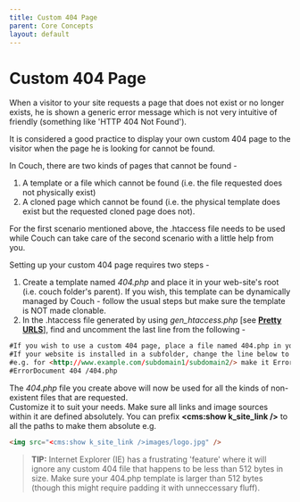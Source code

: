 ```yaml
---
title: Custom 404 Page
parent: Core Concepts
layout: default
---
```


# Custom 404 Page

When a visitor to your site requests a page that does not exist or no longer exists, he is shown a generic error message which is not very intuitive of friendly (something like 'HTTP 404 Not Found').

It is considered a good practice to display your own custom 404 page to the visitor when the page he is looking for cannot be found.

In Couch, there are two kinds of pages that cannot be found -

1. A template or a file which cannot be found (i.e. the file requested does not physically exist)
2. A cloned page which cannot be found (i.e. the physical template does exist but the requested cloned page does not).

For the first scenario mentioned above, the .htaccess file needs to be used while Couch can take care of the second scenario with a little help from you.

Setting up your custom 404 page requires two steps -

1. Create a template named _404.php_ and place it in your web-site's root (i.e. couch folder's parent). If you wish, this template can be dynamically managed by Couch - follow the usual steps but make sure the template is NOT made clonable.
2. In the .htaccess file generated by using *gen_htaccess.php* \[see [**Pretty URLS**](./pretty-urls.html)\], find and uncomment the last line from the following -

```html
#If you wish to use a custom 404 page, place a file named 404.php in your website's root and uncomment the line below.
#If your website is installed in a subfolder, change the line below to reflect the path to the subfolder.
#e.g. for <http://www.example.com/subdomain1/subdomain2/> make it ErrorDocument 404 /subdomain1/subdomain2/404.php
#ErrorDocument 404 /404.php
```

The _404.php_ file you create above will now be used for all the kinds of non-existent files that are requested.<br/>
Customize it to suit your needs. Make sure all links and image sources within it are defined absolutely. You can prefix **&lt;cms:show k_site_link /&gt;** to all the paths to make them absolute e.g.

```html
<img src="<cms:show k_site_link />images/logo.jpg" />
```

> **TIP:** Internet Explorer (IE) has a frustrating 'feature' where it will ignore any custom 404 file that happens to be less than 512 bytes in size. Make sure your 404.php template is larger than 512 bytes (though this might require padding it with unneccessary fluff).</p>
